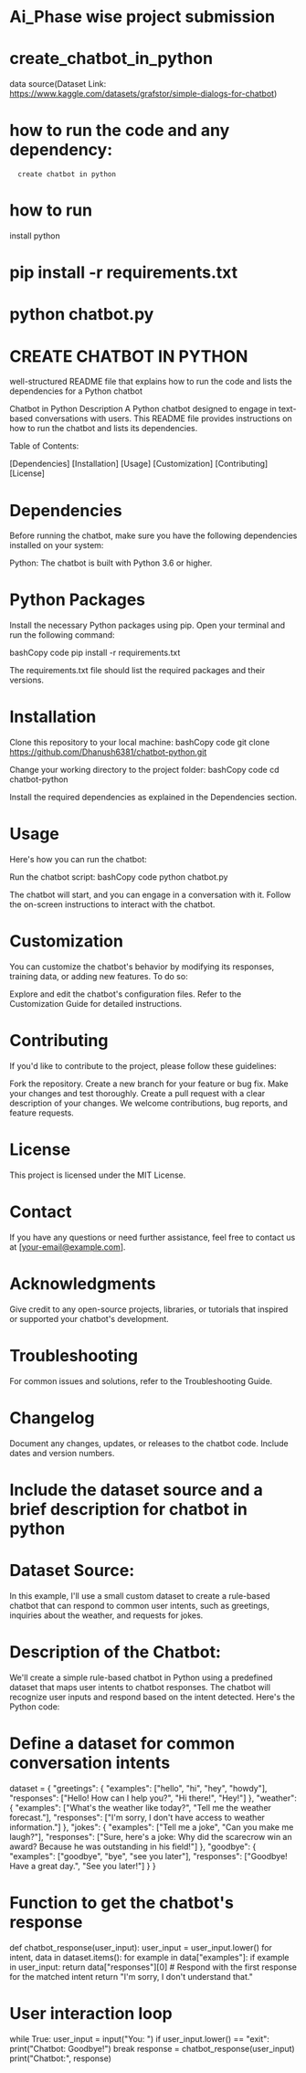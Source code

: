 # Ai_Phase wise project submission
# create_chatbot_in_python

data source(Dataset Link: https://www.kaggle.com/datasets/grafstor/simple-dialogs-for-chatbot)

# how to run the code and any dependency:
      create chatbot in python
# how to run
 install python
 # pip install -r requirements.txt
 # python chatbot.py



# CREATE CHATBOT IN PYTHON

well-structured README file that explains how to run the code and lists the dependencies for a Python chatbot

Chatbot in Python
Description
A Python chatbot designed to engage in text-based conversations with users. This README file provides instructions on how to run the chatbot and lists its dependencies.

Table of Contents:

[Dependencies]
[Installation]
[Usage]
[Customization]
[Contributing]
[License]

# Dependencies

Before running the chatbot, make sure you have the following dependencies installed on your system:

Python: The chatbot is built with Python 3.6 or higher.


# Python Packages

Install the necessary Python packages using pip. Open your terminal and run the following command:

bashCopy code
pip install -r requirements.txt

The requirements.txt file should list the required packages and their versions.

# Installation
Clone this repository to your local machine:
bashCopy code
git clone https://github.com/Dhanush6381/chatbot-python.git

Change your working directory to the project folder:
bashCopy code
cd chatbot-python

Install the required dependencies as explained in the Dependencies section.

# Usage

Here's how you can run the chatbot:

Run the chatbot script:
bashCopy code
python chatbot.py

The chatbot will start, and you can engage in a conversation with it. Follow the on-screen instructions to interact with the chatbot.

# Customization

You can customize the chatbot's behavior by modifying its responses, training data, or adding new features. To do so:

Explore and edit the chatbot's configuration files.
Refer to the Customization Guide for detailed instructions.

# Contributing

If you'd like to contribute to the project, please follow these guidelines:

Fork the repository.
Create a new branch for your feature or bug fix.
Make your changes and test thoroughly.
Create a pull request with a clear description of your changes.
We welcome contributions, bug reports, and feature requests.

# License

This project is licensed under the MIT License.

# Contact

If you have any questions or need further assistance, feel free to contact us at [your-email@example.com].

# Acknowledgments

Give credit to any open-source projects, libraries, or tutorials that inspired or supported your chatbot's development.

# Troubleshooting

For common issues and solutions, refer to the Troubleshooting Guide.

# Changelog

Document any changes, updates, or releases to the chatbot code. Include dates and version numbers.


# Include the dataset source and a brief description for chatbot in python

# Dataset Source:

In this example, I'll use a small custom dataset to create a rule-based chatbot that can respond to common user intents, such as greetings, inquiries about the weather, and requests for jokes.

# Description of the Chatbot:

We'll create a simple rule-based chatbot in Python using a predefined dataset that maps user intents to chatbot responses. The chatbot will recognize user inputs and respond based on the intent detected. Here's the Python code:

# Define a dataset for common conversation intents

dataset = {
"greetings": {
"examples": ["hello", "hi", "hey", "howdy"],
"responses": ["Hello! How can I help you?", "Hi there!", "Hey!"]
},
"weather": {
"examples": ["What's the weather like today?", "Tell me the weather forecast."],
"responses": ["I'm sorry, I don't have access to weather information."]
},
"jokes": {
"examples": ["Tell me a joke", "Can you make me laugh?"],
"responses": ["Sure, here's a joke: Why did the scarecrow win an award? Because he was outstanding in his field!"]
},
"goodbye": {
"examples": ["goodbye", "bye", "see you later"],
"responses": ["Goodbye! Have a great day.", "See you later!"]
}
}

# Function to get the chatbot's response
def chatbot_response(user_input):
user_input = user_input.lower()
for intent, data in dataset.items():
for example in data["examples"]:
if example in user_input:
return data["responses"][0] # Respond with the first response for the matched intent
return "I'm sorry, I don't understand that."

# User interaction loop
while True:
user_input = input("You: ")
if user_input.lower() == "exit":
print("Chatbot: Goodbye!")
break
response = chatbot_response(user_input)
print("Chatbot:", response)
